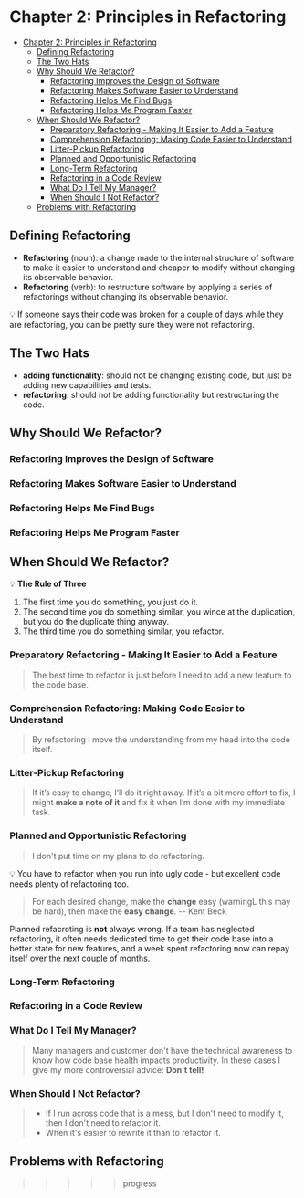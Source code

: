 # Chapter 2: Principles in Refactoring

- [Chapter 2: Principles in Refactoring](#chapter-2-principles-in-refactoring)
  - [Defining Refactoring](#defining-refactoring)
  - [The Two Hats](#the-two-hats)
  - [Why Should We Refactor?](#why-should-we-refactor)
    - [Refactoring Improves the Design of Software](#refactoring-improves-the-design-of-software)
    - [Refactoring Makes Software Easier to Understand](#refactoring-makes-software-easier-to-understand)
    - [Refactoring Helps Me Find Bugs](#refactoring-helps-me-find-bugs)
    - [Refactoring Helps Me Program Faster](#refactoring-helps-me-program-faster)
  - [When Should We Refactor?](#when-should-we-refactor)
    - [Preparatory Refactoring - Making It Easier to Add a Feature](#preparatory-refactoring---making-it-easier-to-add-a-feature)
    - [Comprehension Refactoring: Making Code Easier to Understand](#comprehension-refactoring-making-code-easier-to-understand)
    - [Litter-Pickup Refactoring](#litter-pickup-refactoring)
    - [Planned and Opportunistic Refactoring](#planned-and-opportunistic-refactoring)
    - [Long-Term Refactoring](#long-term-refactoring)
    - [Refactoring in a Code Review](#refactoring-in-a-code-review)
    - [What Do I Tell My Manager?](#what-do-i-tell-my-manager)
    - [When Should I Not Refactor?](#when-should-i-not-refactor)
  - [Problems with Refactoring](#problems-with-refactoring)

## Defining Refactoring

- **Refactoring** (noun): a change made to the internal structure of software to
  make it easier to understand and cheaper to modify without changing its
  observable behavior.
- **Refactoring** (verb): to restructure software by applying a series of
  refactorings without changing its observable behavior.

💡 If someone says their code was broken for a couple of days while they are
refactoring, you can be pretty sure they were not refactoring.

## The Two Hats

- **adding functionality**: should not be changing existing code, but just be
  adding new capabilities and tests.
- **refactoring**: should not be adding functionality but restructuring the
  code.

## Why Should We Refactor?

### Refactoring Improves the Design of Software

### Refactoring Makes Software Easier to Understand

### Refactoring Helps Me Find Bugs

### Refactoring Helps Me Program Faster

## When Should We Refactor?

💡 **The Rule of Three**

1. The first time you do something, you just do it.
2. The second time you do something similar, you wince at the duplication, but
   you do the duplicate thing anyway.
3. The third time you do something similar, you refactor.

### Preparatory Refactoring - Making It Easier to Add a Feature

> The best time to refactor is just before I need to add a new feature to the
> code base.

### Comprehension Refactoring: Making Code Easier to Understand

> By refactoring I move the understanding from my head into the code itself.

### Litter-Pickup Refactoring

> If it’s easy to change, I’ll do it right away. If it’s a bit more effort to
> fix, I might **make a note of it** and fix it when I’m done with my immediate
> task.

### Planned and Opportunistic Refactoring

> I don't put time on my plans to do refactoring.

💡 You have to refactor when you run into ugly code - but excellent code needs
plenty of refactoring too.

> For each desired change, make the **change** easy (warningL this may be hard),
> then make the **easy change**. -- Kent Beck

Planned refacroting is **not** always wrong. If a team has neglected
refactoring, it often needs dedicated time to get their code base into a better
state for new features, and a week spent refactoring now can repay itself over
the next couple of months.

### Long-Term Refactoring

### Refactoring in a Code Review

### What Do I Tell My Manager?

> Many managers and customer don't have the technical awareness to know how code
> base health impacts productivity. In these cases I give my more controversial
> advice: **Don't tell!**

### When Should I Not Refactor?

> - If I run across code that is a mess, but I don't need to modify it, then I
>   don't need to refactor it.
> - When it's easier to rewrite it than to refactor it.

## Problems with Refactoring

>>>>> progress

